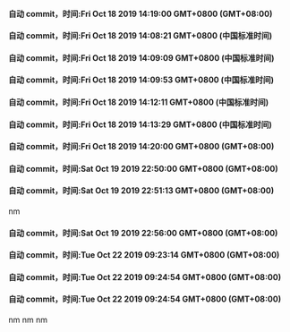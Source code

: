 #### 自动 commit，时间:Fri Oct 18 2019 14:19:00 GMT+0800 (GMT+08:00)
#### 自动 commit，时间:Fri Oct 18 2019 14:08:21 GMT+0800 (中国标准时间)
#### 自动 commit，时间:Fri Oct 18 2019 14:09:09 GMT+0800 (中国标准时间)
#### 自动 commit，时间:Fri Oct 18 2019 14:09:53 GMT+0800 (中国标准时间)
#### 自动 commit，时间:Fri Oct 18 2019 14:12:11 GMT+0800 (中国标准时间)
#### 自动 commit，时间:Fri Oct 18 2019 14:13:29 GMT+0800 (中国标准时间)
#### 自动 commit，时间:Fri Oct 18 2019 14:20:00 GMT+0800 (GMT+08:00)
#### 自动 commit，时间:Sat Oct 19 2019 22:50:00 GMT+0800 (GMT+08:00)
#### 自动 commit，时间:Sat Oct 19 2019 22:51:13 GMT+0800 (GMT+08:00)
nm
#### 自动 commit，时间:Sat Oct 19 2019 22:56:00 GMT+0800 (GMT+08:00)
#### 自动 commit，时间:Tue Oct 22 2019 09:23:14 GMT+0800 (GMT+08:00)
#### 自动 commit，时间:Tue Oct 22 2019 09:24:54 GMT+0800 (GMT+08:00)
#### 自动 commit，时间:Tue Oct 22 2019 09:24:54 GMT+0800 (GMT+08:00)
nm
nm
nm
